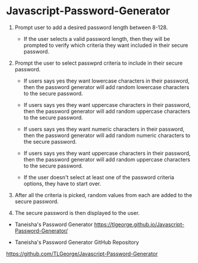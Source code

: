 # Javascript-Password-Generator

1. Prompt user to add a desired password length between 8-128.
    * If the user selects a valid password length, then they will be prompted to verify which criteria they want included in their secure password. 

2. Prompt the user to select passwprd criteria to include in their secure password.
    * If users says yes they want lowercase characters in their password, then the password generator will add random lowercase characters to the secure password.

    * If users says yes they want uppercase characters in their password, then the password generator will add random uppercase characters to the secure password.

    * If users says yes they want numeric characters in their password, then the password generator will add random numeric characters to the secure password.

    * If users says yes they want uppercase characters in their password, then the password generator will add random uppercase characters to the secure password.

    * If the user doesn't select at least one of the password criteria options, they have to start over. 

3. After all the criteria is picked, random values from each are added to the secure password.
4. The secure password is then displayed to the user. 

* Taneisha's Password Generator 
https://tlgeorge.github.io/Javascript-Password-Generator/

* Taneisha's Password Generator GitHub Repository

https://github.com/TLGeorge/Javascript-Password-Generator

